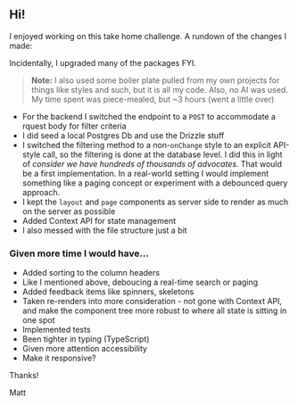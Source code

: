 ## Hi!

I enjoyed working on this take home challenge.  A rundown of the changes I made: 

Incidentally, I upgraded many of the packages FYI.  

> **Note:**  I also used some boiler plate pulled from my own projects for things like styles and such, but it is all my code.  Also, no AI was used.  My time spent was piece-mealed, but ~3 hours (went a little over)



- For the backend I switched the endpoint to a `POST` to accommodate a rquest body for filter criteria
- I did seed a local Postgres Db and use the Drizzle stuff
- I switched the filtering method to a non-`onChange` style to an explicit API-style call, so the filtering is done at the database level.  I did this in light of *consider we have hundreds of thousands of advocates.* That would be a first implementation.  In a real-world setting I would implement something like a paging concept or experiment with a debounced query approach.  
- I kept the `layout` and `page` components as server side to render as much on the server as possible 
- Added Context API for state management
- I also messed with the file structure just a bit



### Given more time I would have...

- Added sorting to the column headers
- Like I mentioned above, deboucing  a real-time search or paging
- Added feedback items like spinners, skeletons
- Taken re-renders into more consideration - not gone with Context API, and make the component tree more robust to where all state is sitting in one spot
- Implemented tests
- Been tighter in typing (TypeScript)
- Given more attention accessibility
- Make it responsive?



Thanks!



Matt

